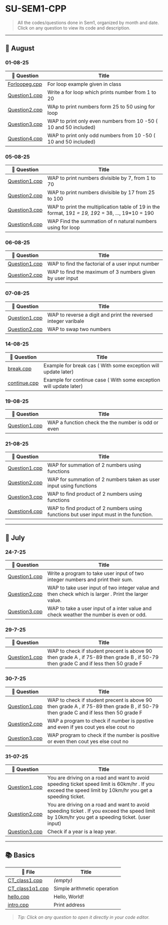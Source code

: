 # SU-SEM1-CPP

> All the codes/questions done in Sem1, organized by month and date. Click on any question to view its code and description.

---

## 📅 August

### 01-08-25
| 📝 Question | Title |
|-------------|-------|
| [Forloopeg.cpp](./01-08-25/Forloopeg.cpp) | For loop example given in class |
| [Question1.cpp](./01-08-25/Question1.cpp) | Write a for loop which prints number from 1 to 20 |
| [Question2.cpp](./01-08-25/Question2.cpp) | WAp to print numbers form 25 to 50 using for loop |
| [Question3.cpp](./01-08-25/Question3.cpp) | WAP to print only even numbers from 10 -50 ( 10 and 50 included) |
| [Question4.cpp](./01-08-25/Question4.cpp) | WAP to print only odd numbers from 10 -50 ( 10 and 50 included) |

### 05-08-25
| 📝 Question | Title |
|-------------|-------|
| [Question1.cpp](./05-08-25/Question1.cpp) | WAP to print numbers divisible by 7, from 1 to 70 |
| [Question2.cpp](./05-08-25/Question2.cpp) | WAP to print numbers divisible by 17 from 25 to 100 |
| [Question3.cpp](./05-08-25/Question3.cpp) | WAP to print the  multiplication table of 19 in the format, 19*1 = 19, 19*2 = 38, ..., 19*10 = 190 |
| [Question4.cpp](./05-08-25/Question4.cpp) | WAP Find the summation of n natural numbers using for loop |

### 06-08-25
| 📝 Question | Title |
|-------------|-------|
| [Question1.cpp](./06-08-25/Question1.cpp) | WAP to find the factorial of a user input number |
| [Question2.cpp](./06-08-25/Question2.cpp) | WAP to find the maximum of 3 numbers given by user input |

### 07-08-25
| 📝 Question | Title |
|-------------|-------|
| [Question1.cpp](./07-08-25/Question1.cpp) | WAP to reverse a digit and print the reversed integer varibale |
| [Question2.cpp](./07-08-25/Question2.cpp) | WAP to swap two numbers |


### 14-08-25
| 📝 Question | Title |
|-------------|-------|
| [break.cpp](./14-08-25/break.cpp) | Example for break cas ( With some exception will update later) |
| [continue.cpp](./14-08-25/continue.cpp) | Example for continue case ( With some exception will update later) |

### 19-08-25
| 📝 Question | Title |
|-------------|-------|
| [Question1.cpp](./19-8-25/Question1.cpp) | WAP a function check the the number is odd or even |

### 21-08-25
| 📝 Question | Title |
|-------------|-------|
| [Question1.cpp](./21-8-25/Question1.cpp) | WAP for summation of 2 numbers using functions |
| [Question2.cpp](./21-8-25/Question2.cpp) | WAP for summation of 2 numbers taken as user input using functions |
| [Question3.cpp](./21-8-25/Question3.cpp) | WAP to find product of 2 numbers using functions |
| [Question4.cpp](./21-8-25/Question4.cpp) | WAP to find product of 2 numbers using functions but user input must in the function. |


---

## 📅 July

### 24-7-25
| 📝 Question | Title |
|-------------|-------|
| [Question1.cpp](./July/24-7-25/Question1.cpp) | Write a program to take user input of two  integer numbers and print their sum. |
| [Question2.cpp](./July/24-7-25/Question2.cpp) | WAP to take user input of two integer value and then check which is larger . Print the larger value. |
| [Question3.cpp](./July/24-7-25/Question3.cpp) | WAP to take a user input of a inter value and check weather the number is even or odd. |

### 29-7-25
| 📝 Question | Title |
|-------------|-------|
| [Question1.cpp](./July/29-7-25/Question1.cpp) | WAP to check if student precent is above 90 then grade A , if 75-89 then grade B , if 50-79 then grade C and if less then 50 grade F |

### 30-7-25
| 📝 Question | Title |
|-------------|-------|
| [Question1.cpp](./July/30-7-25/Question1.cpp) | WAP to check if student precent is above 90 then grade A , if 75-89 then grade B , if 50-79 then grade C and if less then 50 grade F |
| [Question2.cpp](./July/30-7-25/Question2.cpp) | WAP a program to check if number is ppstive and even if yes cout yes else cout no |
| [Question3.cpp](./July/30-7-25/Question3.cpp) | WAP program to check if the number is positive or even then cout yes else cout no |

### 31-07-25
| 📝 Question | Title |
|-------------|-------|
| [Question1.cpp](./July/31-07-25/Question1.cpp) | You are driving on a road and want to avoid speeding ticket speed limit is 60km/hr . If you exceed the speed limit by 10km/hr you get a speeding ticket. |
| [Question2.cpp](./July/31-07-25/Question2.cpp) | You are driving on a road and want to avoid speeding ticket . If you exceed the speed limit by 10km/hr you get a speeding ticket. (user input) |
| [Question3.cpp](./July/31-07-25/Question3.cpp) | Check if a year is a leap year. |

---

## 📚 Basics
| 📝 File | Title |
|--------|-------|
| [CT_class1.cpp](./Basics/CT_class1.cpp) | *(empty)* |
| [CT_class1q1.cpp](./Basics/CT_class1q1.cpp) | Simple arithmetic operation |
| [hello.cpp](./Basics/hello.cpp) | Hello, World! |
| [intro.cpp](./Basics/intro.cpp) | Print address |

> _Tip: Click on any question to open it directly in your code editor._
